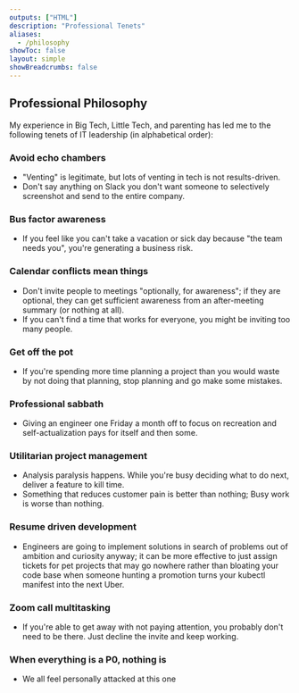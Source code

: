 ```yaml
---
outputs: ["HTML"]
description: "Professional Tenets"
aliases:
  - /philosophy
showToc: false
layout: simple
showBreadcrumbs: false
---
```


## Professional Philosophy

My experience in Big Tech, Little Tech, and parenting has led me to the following tenets of IT leadership (in alphabetical order):

### Avoid echo chambers
- "Venting" is legitimate, but lots of venting in tech is not results-driven.
- Don't say anything on Slack you don't want someone to selectively screenshot and send to the entire company.

### Bus factor awareness
- If you feel like you can't take a vacation or sick day because "the team needs you", you're generating a business risk.

### Calendar conflicts mean things
- Don't invite people to meetings "optionally, for awareness"; if they are optional, they can get sufficient awareness from an after-meeting summary (or nothing at all).
- If you can't find a time that works for everyone, you might be inviting too many people.

### Get off the pot
- If you're spending more time planning a project than you would waste by not doing that planning, stop planning and go make some mistakes.

### Professional sabbath
- Giving an engineer one Friday a month off to focus on recreation and self-actualization pays for itself and then some.

### Utilitarian project management
- Analysis paralysis happens. While you're busy deciding what to do next, deliver a feature to kill time.
- Something that reduces customer pain is better than nothing; Busy work is worse than nothing.

### Resume driven development
- Engineers are going to implement solutions in search of problems out of ambition and curiosity anyway; it can be more effective to just assign tickets for pet projects that may go nowhere rather than bloating your code base when someone hunting a promotion turns your kubectl manifest into the next Uber.

### Zoom call multitasking
- If you're able to get away with not paying attention, you probably don't need to be there. Just decline the invite and keep working.

### When everything is a P0, nothing is
- We all feel personally attacked at this one
